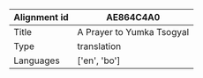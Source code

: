 |Alignment id | AE864C4A0
| --- | --- 
|Title | A Prayer to Yumka Tsogyal 
|Type | translation
|Languages | ['en', 'bo']